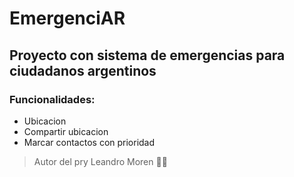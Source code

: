 # EmergenciAR

## Proyecto con sistema de emergencias para ciudadanos argentinos

### Funcionalidades:
- Ubicacion
- Compartir ubicacion
- Marcar contactos con prioridad


> Autor del pry Leandro Moren :man_office_worker:
